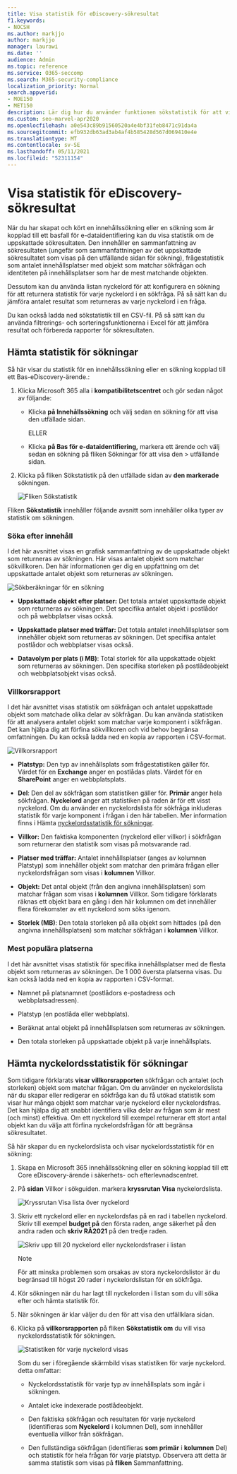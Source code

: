 ```yaml
---
title: Visa statistik för eDiscovery-sökresultat
f1.keywords:
- NOCSH
ms.author: markjjo
author: markjjo
manager: laurawi
ms.date: ''
audience: Admin
ms.topic: reference
ms.service: O365-seccomp
ms.search: M365-security-compliance
localization_priority: Normal
search.appverid:
- MOE150
- MET150
description: Lär dig hur du använder funktionen sökstatistik för att visa statistik för innehållssökningar och sökningar som är kopplade till ett grundläggande eDiscovery-ärende i Microsoft 365 efterlevnadscenter.
ms.custom: seo-marvel-apr2020
ms.openlocfilehash: a0e543c89b91560520a4e4bf31feb8471c91da4a
ms.sourcegitcommit: efb932db63ad3ab4af4b585428d567d069410e4e
ms.translationtype: MT
ms.contentlocale: sv-SE
ms.lasthandoff: 05/11/2021
ms.locfileid: "52311154"
---
```

# <a name="view-statistics-for-ediscovery-search-results"></a>Visa statistik för eDiscovery-sökresultat

När du har skapat och kört en innehållssökning eller en sökning som är kopplad till ett basfall för e-dataidentifiering kan du visa statistik om de uppskattade sökresultaten. Den innehåller en sammanfattning av sökresultaten (ungefär som sammanfattningen av det uppskattade sökresultatet som visas på den utfällande sidan för sökning), frågestatistik som antalet innehållsplatser med objekt som matchar sökfrågan och identiteten på innehållsplatser som har de mest matchande objekten.
  
Dessutom kan du använda listan nyckelord för att konfigurera en sökning för att returnera statistik för varje nyckelord i en sökfråga. På så sätt kan du jämföra antalet resultat som returneras av varje nyckelord i en fråga.
  
Du kan också ladda ned sökstatistik till en CSV-fil. På så sätt kan du använda filtrerings- och sorteringsfunktionerna i Excel för att jämföra resultat och förbereda rapporter för sökresultaten.
  
## <a name="get-statistics-for-searches"></a>Hämta statistik för sökningar

Så här visar du statistik för en innehållssökning eller en sökning kopplad till ett Bas-eDiscovery-ärende.:
  
1. Klicka Microsoft 365 alla i **kompatibilitetscentret** och gör sedan något av följande:

   - Klicka **på Innehållssökning** och välj sedan en sökning för att visa den utfällade sidan.

     ELLER

   - Klicka **på Bas för e-dataidentifiering,** markera ett ärende och välj sedan en sökning på fliken Sökningar för att visa den  >  utfällande sidan. 

2. Klicka på fliken Sökstatistik på den utfällade sidan av **den markerade** sökningen.
  
   ![Fliken Sökstatistik](../media/SearchStatistics1.png)

Fliken **Sökstatistik** innehåller följande avsnitt som innehåller olika typer av statistik om sökningen.

### <a name="search-content"></a>Söka efter innehåll

I det här avsnittet visas en grafisk sammanfattning av de uppskattade objekt som returneras av sökningen. Här visas antalet objekt som matchar sökvillkoren. Den här informationen ger dig en uppfattning om det uppskattade antalet objekt som returneras av sökningen.

![Sökberäkningar för en sökning](../media/SearchContentReport.png)

- **Uppskattade objekt efter platser:** Det totala antalet uppskattade objekt som returneras av sökningen. Det specifika antalet objekt i postlådor och på webbplatser visas också.

- **Uppskattade platser med träffar:** Det totala antalet innehållsplatser som innehåller objekt som returneras av sökningen. Det specifika antalet postlådor och webbplatser visas också.

- **Datavolym per plats (i MB)**: Total storlek för alla uppskattade objekt som returneras av sökningen. Den specifika storleken på postlådeobjekt och webbplatsobjekt visas också.

### <a name="condition-report"></a>Villkorsrapport

I det här avsnittet visas statistik om sökfrågan och antalet uppskattade objekt som matchade olika delar av sökfrågan. Du kan använda statistiken för att analysera antalet objekt som matchar varje komponent i sökfrågan. Det kan hjälpa dig att förfina sökvillkoren och vid behov begränsa omfattningen. Du kan också ladda ned en kopia av rapporten i CSV-format.

![Villkorsrapport](../media/SearchContentReportNoKeywordList.png)

- **Platstyp:** Den typ av innehållsplats som frågestatistiken gäller för. Värdet för en **Exchange** anger en postlådas plats. Värdet för en **SharePoint** anger en webbplatsplats.

- **Del**: Den del av sökfrågan som statistiken gäller för. **Primär** anger hela sökfrågan. **Nyckelord** anger att statistiken på raden är för ett visst nyckelord. Om du använder en nyckelordslista för sökfråga inkluderas statistik för varje komponent i frågan i den här tabellen. Mer information finns i Hämta [nyckelordsstatistik för sökningar](#get-keyword-statistics-for-searches).

- **Villkor:** Den faktiska komponenten (nyckelord eller villkor) i sökfrågan som returnerar den statistik som visas på motsvarande rad.

- **Platser med träffar:** Antalet innehållsplatser (anges av  kolumnen Platstyp) som innehåller objekt som matchar den primära frågan eller nyckelordsfrågan som visas i **kolumnen** Villkor.

- **Objekt:** Det antal objekt (från den angivna innehållsplatsen) som matchar frågan som visas i **kolumnen** Villkor. Som tidigare förklarats räknas ett objekt bara en gång i den här kolumnen om det innehåller flera förekomster av ett nyckelord som söks igenom.

- **Storlek (MB)**: Den totala storleken på alla objekt som hittades (på den angivna innehållsplatsen) som matchar sökfrågan i **kolumnen** Villkor.

### <a name="top-locations"></a>Mest populära platserna

I det här avsnittet visas statistik för specifika innehållsplatser med de flesta objekt som returneras av sökningen. De 1 000 översta platserna visas. Du kan också ladda ned en kopia av rapporten i CSV-format.

- Namnet på platsnamnet (postlådors e-postadress och webbplatsadressen).

- Platstyp (en postlåda eller webbplats).

- Beräknat antal objekt på innehållsplatsen som returneras av sökningen.

- Den totala storleken på uppskattade objekt på varje innehållsplats.

## <a name="get-keyword-statistics-for-searches"></a>Hämta nyckelordsstatistik för sökningar

Som tidigare förklarats **visar villkorsrapporten** sökfrågan och antalet (och storleken) objekt som matchar frågan. Om du använder en nyckelordslista när du skapar eller redigerar en sökfråga kan du få utökad statistik som visar hur många objekt som matchar varje nyckelord eller nyckelordsfras. Det kan hjälpa dig att snabbt identifiera vilka delar av frågan som är mest (och minst) effektiva. Om ett nyckelord till exempel returnerar ett stort antal objekt kan du välja att förfina nyckelordsfrågan för att begränsa sökresultatet.

Så här skapar du en nyckelordslista och visar nyckelordsstatistik för en sökning:
  
1. Skapa en Microsoft 365 innehållssökning eller en sökning kopplad till ett Core eDiscovery-ärende i säkerhets- och efterlevnadscentret.

2. På **sidan** Villkor i sökguiden. markera **kryssrutan Visa** nyckelordslista.

   ![Kryssrutan Visa lista över nyckelord](../media/SearchKeywordsList1.png)

3. Skriv ett nyckelord eller en nyckelordsfas på en rad i tabellen nyckelord. Skriv till exempel **budget på** den  första raden, ange säkerhet på den andra raden och **skriv RÅ2021** på den tredje raden.

   ![Skriv upp till 20 nyckelord eller nyckelordsfraser i listan](../media/SearchKeywordsList2.png)

   > [!NOTE]
   > För att minska problemen som orsakas av stora nyckelordslistor är du begränsad till högst 20 rader i nyckelordslistan för en sökfråga.

4. Kör sökningen när du har lagt till nyckelorden i listan som du vill söka efter och hämta statistik för.

5. När sökningen är klar väljer du den för att visa den utfällklara sidan.

6. Klicka på **villkorsrapporten** på fliken **Sökstatistik om** du vill visa nyckelordsstatistik för sökningen.

    ![Statistiken för varje nyckelord visas](../media/SearchKeywordsList3.png)
  
    Som du ser i föregående skärmbild visas statistiken för varje nyckelord. detta omfattar:

    - Nyckelordsstatistik för varje typ av innehållsplats som ingår i sökningen.

    - Antalet icke indexerade postlådeobjekt.

    - Den faktiska sökfrågan och resultaten för varje  nyckelord (identifieras som **Nyckelord** i kolumnen Del), som innehåller eventuella villkor från sökfrågan.

    - Den fullständiga sökfrågan (identifieras **som primär** i **kolumnen** Del) och statistik för hela frågan för varje platstyp. Observera att detta är samma statistik som visas på **fliken** Sammanfattning.
